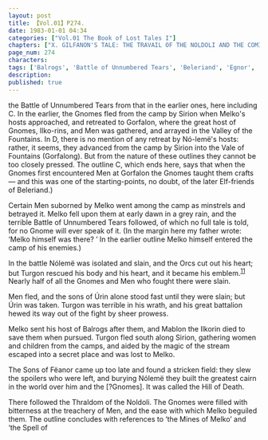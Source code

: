 ```yaml
---
layout: post
title: 【Vol.01】P274.
date: 1983-01-01 04:34
categories: ["Vol.01 The Book of Lost Tales I"]
chapters: ["X. GILFANON'S TALE: THE TRAVAIL OF THE NOLDOLI AND THE COMING OF MANKIND"]
page_num: 274
characters: 
tags: ['Balrogs', 'Battle of Unnumbered Tears', 'Beleriand', 'Egnor', 'Elf-friends', 'Fëanor', 'Finwë Nólemë', 'Sons of Fëanor', 'Gorfalon', 'Gorfalong', 'Gnomes', 'Hill of Death', 'Ilkorin(s)']
description: 
published: true
---
```


<p style="text-indent: 0;">
the Battle of Unnumbered Tears from that in the earlier ones, here including C. In the earlier, the Gnomes fled from the camp by Sirion when Melko's hosts approached, and retreated to Gorfalon, where the great host of Gnomes, Ilko-rins, and Men was gathered, and arrayed in the Valley of the Fountains. In D, there is no mention of any retreat by Nó-lemë's hosts: rather, it seems, they advanced from the camp by Sirion into the Vale of Fountains (Gorfalong). But from the nature of these outlines they cannot be too closely pressed. The outline C, which ends here, says that when the Gnomes first encountered Men at Gorfalon the Gnomes taught them crafts — and this was one of the starting-points, no doubt, of the later Elf-friends of Beleriand.)
</p>

Certain Men suborned by Melko went among the camp as minstrels and betrayed it. Melko fell upon them at early dawn in a grey rain, and the terrible Battle of Unnumbered Tears followed, of which no full tale is told, for no Gnome will ever speak of it. (In the margin here my father wrote: ‘Melko himself was there? ’ In the earlier outline Melko himself entered the camp of his enemies.)

In the battle Nólemë was isolated and slain, and the Orcs cut out his heart; but Turgon rescued his body and his heart, and it became his emblem.<SUP>[11]({{site.baseurl}}/vol01-p279)</SUP> Nearly half of all the Gnomes and Men who fought there were slain.

Men fled, and the sons of Úrin alone stood fast until they were slain; but Úrin was taken. Turgon was terrible in his wrath, and his great battalion hewed its way out of the fight by sheer prowess.

Melko sent his host of Balrogs after them, and Mablon the Ilkorin died to save them when pursued. Turgon fled south along Sirion, gathering women and children from the camps, and aided by the magic of the stream escaped into a secret place and was lost to Melko.

The Sons of Fëanor came up too late and found a stricken field: they slew the spoilers who were left, and burying Nólemë they built the greatest cairn in the world over him and the [?Gnomes]. It was called the Hill of Death.

There followed the Thraldom of the Noldoli. The Gnomes were filled with bitterness at the treachery of Men, and the ease with which Melko beguiled them. The outline concludes with references to ‘the Mines of Melko’ and ‘the Spell of


